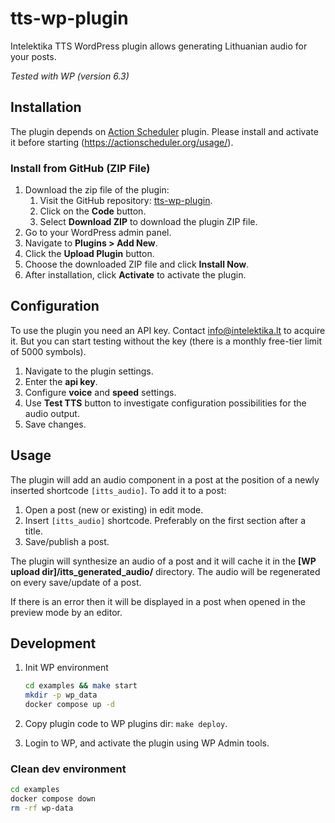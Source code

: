 # tts-wp-plugin

Intelektika TTS WordPress plugin allows generating Lithuanian audio for your posts.

*Tested with WP (version 6.3)*

## Installation

The plugin depends on [Action Scheduler](https://wordpress.org/plugins/action-scheduler/) plugin. Please install and activate it before starting (https://actionscheduler.org/usage/).

### Install from GitHub (ZIP File)

1. Download the zip file of the plugin:
    1. Visit the GitHub repository: [tts-wp-plugin](https://github.com/Intelektika/tts-wp-plugin).
    1. Click on the **Code** button.
    1. Select **Download ZIP** to download the plugin ZIP file.
1. Go to your WordPress admin panel.
1. Navigate to **Plugins > Add New**.
1. Click the **Upload Plugin** button.
1. Choose the downloaded ZIP file and click **Install Now**.
1. After installation, click **Activate** to activate the plugin.

## Configuration

To use the plugin you need an API key. Contact info@intelektika.lt to acquire it. But you can start testing without the key (there is a monthly free-tier limit of 5000 symbols).

1. Navigate to the plugin settings.
1. Enter the **api key**.
1. Configure **voice** and **speed** settings.  
1. Use **Test TTS** button to investigate configuration possibilities for the audio output.
1. Save changes.

## Usage

The plugin will add an audio component in a post at the position of a newly inserted shortcode `[itts_audio]`. To add it to a post:
1. Open a post (new or existing) in edit mode.
1. Insert `[itts_audio]` shortcode. Preferably on the first section after a title.
1. Save/publish a post.

The plugin will synthesize an audio of a post and it will cache it in the **[WP upload dir]/itts_generated_audio/** directory.
The audio will be regenerated on every save/update of a post. 

If there is an error then it will be displayed in a post when opened in the preview mode by an editor. 


## Development

1. Init WP environment
    ```bash
    cd examples && make start
    mkdir -p wp_data
    docker compose up -d
    ```
1. Copy plugin code to WP plugins dir: `make deploy`.

1. Login to WP, and activate the plugin using WP Admin tools.

### Clean dev environment
```bash
cd examples
docker compose down
rm -rf wp-data
```
